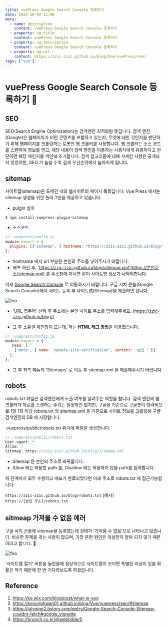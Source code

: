 ```yaml
---
title: vuePress Google Search Console 등록하기
date: 2023-10-07 12:00
meta:
  - name: description
    content: vuePress Google Search Console 등록하기
  - property: og:title
    content: vuePress Google Search Console 등록하기
  - property: og:description
    content: vuePress Google Search Console 등록하기
  - property: og:url
    content: https://zzic-zzic.github.io/blog/Vue/vuePress/seo/
tags: ["vue"]
---
```


# vuePress Google Search Console 등록하기 :cheese:

## SEO
SEO(Search Engine Optimization)는 검색엔진 최적화란 뜻입니다.
검색 엔진(Google)은 웹페이지가 어떤 콘텐츠를 포함하고 있는지, 무엇에 대한 것인지를 판단하기 위해 웹페이지를 크롤링하는 로봇인 웹 크롤러를 사용합니다. 웹 크롤러는 소스 코드를 스캔하여 정보를 얻고, 해당 내용이 검색 엔진을 이용하는 사용자에게 유용하다고 판단하면 해당 페인지를 색인에 추가합니다. 검색 알고리즘에 대해 자세한 사항은 공개되지 않았지만, SEO 가 높을 수록 검색 우선순위에서 높아지게 됩니다.

## sitemap
사이트맵(sitemap)은 도메인 내의 웹사이트의 페이지 목록입니다. 
Vue Press 에서는 sitemap 생성을 위한 플러그인을 제공하고 있습니다.
- pulgin 설치
```
$ npm install vuepress-plugin-sitemap
```
- 소스코드
```js
// .vuepress/config.js
module.export = {
  plugins: [["sitemap", { hostname: "https://zzic-zzic.github.io/blog/" }]]
};
```
- hostname 에서 url 부분은 본인의 주소를 넣어주시기 바랍니다.
- 배포 하신 후, 'https://zzic-zzic.github.io/blog/sitemap.xml'(https://본인주소/sitemap.xml) 를 주소창에 치시면 같이 사이트맵 정보가 나와야합니다.

이제 <a href="https://search.google.com/search-console">Google Search Console</a> 로 이동하시기 바랍니다. 구글 서치 콘솔(Google Search Console)에서 사이트 등록 후 사이트맵(Sitemap)을 제출하면 됩니다.

<!--<img :src="$withBase('/1.png')" alt="foo">-->
<img :src="$withBase('/img/1.png')" alt="foo">

- 'URL 접두어' 선택 후 주소에는 본인 사이트 주소를 입력해주세요. (https://zzic-zzic.github.io/blog/)

- 그 후 소유권 확인창이 뜨는데, 저는 **HTML 태그 방법**을 이용했습니다.
```js
// .vuepress/config.js
module.export = {
   head: [
    ['meta', { name: 'google-site-verification', content: '본인 ' }]
  ],
};
```

- 그 후 좌측 메뉴의 'Sitemaps' 로 이동 후 sitemap.xml 을 제출해주시기 바랍니다.

## robots
robots.txt 파일은 검색엔진에게 노출 여부를 알려주는 역할을 합니다.
검색 엔진의 웹 크롤러가 자료를 스캔하는 주기는 일정하진 않지만, 구글을 기준으로 구글봇이 대략적으로 1일 1회 이상 robots.txt 와 sitemap.xml 을 기준으로 사이트 정보를 크롤링해 구글 검색엔진의 DB 에 저장합니다.

.vuepress/public/robots.txt 위치에 파일을 생성합니다.
```js
// .vuepress/public/robots.txt
User-agent: *
Allow: /
Sitemap: https://zzic-zzic.github.io/blog/sitemap.xml
```

- Sitemap 은 본인의 주소로 바꿔줍니다.
- Allow 에는 허용할 path 를, Disallow 에는 허용하지 않을 path를 입력합니다.

위 단계까지 모두 수행하고 배포가 완료되었다면 아래 주소로 robots.txt 에 접근가능합니다.

`https://zzic-zzic.github.io/blog/robots.txt` (예시) <br>
`https://[본인 주소]/robots.txt`

## sitmeap 가져올 수 없음 에러
구글 서치 콘솔에 sitemap을 등록했는데 상태가 '가져올 수 없음'으로 나타나고 있습니다. 비슷한 문제를 겪는 사람이 많으며, 가장 흔한 원인은 개설한지 얼마 되지 않기 때문이라고 합니다. 🤔 

<img :src="$withBase('/img/2.png')" alt="foo">

'사이트맵 열기' 버튼을 눌렀을때 정상적으로 사이트맵이 보이면 특별한 이상이 있을 확률은 적기 때문에 한 번 기다려보도록 하겠습니다.

## Reference
1. https://ko.wix.com/blog/post/what-is-seo
2. https://kyounghwan01.github.io/blog/Vue/vuepress/seo/#sitemap
3. https://julynine2.tistory.com/entry/Google-Search-Console-Sitemap-couldnt-fetch#google_vignette
4. https://brunch.co.kr/@webbible/5

<br />
<Comment />